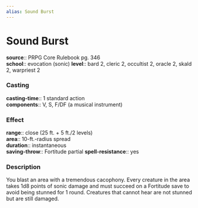```yaml
---
alias: Sound Burst
---
```


# Sound Burst 

**source**:: PRPG Core Rulebook pg. 346  
**school**:: evocation (sonic)
**level**:: bard 2, cleric 2, occultist 2, oracle 2, skald 2, warpriest 2

### Casting 

**casting-time**:: 1 standard action  
**components**:: V, S, F/DF (a musical instrument)

### Effect 

**range**:: close (25 ft. + 5 ft./2 levels)  
**area**:: 10-ft.-radius spread  
**duration**:: instantaneous  
**saving-throw**:: Fortitude partial
**spell-resistance**:: yes

### Description 

You blast an area with a tremendous cacophony. Every creature in the area takes 1d8 points of sonic damage and must succeed on a Fortitude save to avoid being stunned for 1 round. Creatures that cannot hear are not stunned but are still damaged.
